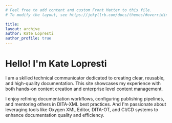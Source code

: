 ```yaml
---
# Feel free to add content and custom Front Matter to this file.
# To modify the layout, see https://jekyllrb.com/docs/themes/#overriding-theme-defaults

title:  
layout: archive
author: Kate Lopresti
author_profile: true
---
```


# Hello! I'm Kate Lopresti

I am a skilled technical communicator dedicated to creating clear, reusable, and high-quality documentation. This site showcases my experience with both hands-on content creation and enterprise level content management.

I enjoy refining documentation workflows, configuring publishing pipelines, and mentoring others in DITA-XML best practices. And I'm passionate about leveraging tools like Oxygen XML Editor, DITA-OT, and CI/CD systems to enhance documentation quality and efficiency.

<!--- [My Work](/mywork) -->




